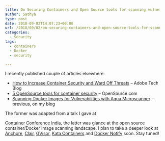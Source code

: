 ```yaml
---
title: On Securing Containers and Open Source tools for scanning vulnerabilities in Docker images
author: Sathya
type: post
date: 2018-09-02T14:07:23+00:00
url: /2018/09/02/on-securing-containers-and-open-source-tools-for-scanning-vulnerabilities-in-docker-images/
categories:
  - Security
tags:
  - containers
  - Docker
  - security

---
```

 I recently published couple of articles elsewhere: 

<li style="list-style-type: none;">
  <ul>
    <li>
      <a href="https://medium.com/adobetech/how-to-increase-container-security-and-ward-off-threats-a80d17ef2c0b">How to Increase Container Security and Ward Off Threats</a> &#8211; Adobe Tech Blog
    </li>
    <li>
      <a href="https://opensource.com/article/18/8/tools-container-security">5 OpenSource tools for container security</a> &#8211; OpenSource.com
    </li>
    <li>
      <a href="https://sathyasays.com/2018/05/28/scanning-docker-image-for-vulnerabilities-with-aqua-microscanner/" target="_blank" rel="noopener">Scanning Docker Images for Vulnerabilities with Aqua Microscanner</a> &#8211; previous, on my blog
    </li>
  </ul>
</li> The former was adapted from a talk I gave at 

<a href="https://www.containerconf.in/" target="_blank" rel="noopener">Container Conference India</a>, the latter was glance at the open source container/Docker image scanning landscape. I plan to take a deeper look at <a href="https://anchore.com/" target="_blank" rel="noopener">Anchore</a>, <a href="https://github.com/coreos/clair" target="_blank" rel="noopener">Clair</a>, <a href="https://github.com/google/gvisor" target="_blank" rel="noopener">GVisor</a>, <a href="https://katacontainers.io/" target="_blank" rel="noopener">Kata Containers</a> and <a href="https://docs.docker.com/notary/getting_started/" target="_blank" rel="noopener">Docker Notify</a> soon. Stay tuned!
